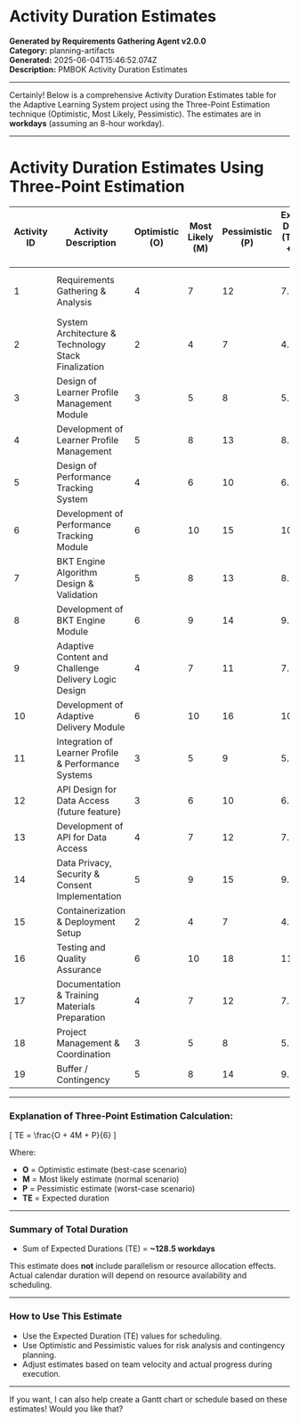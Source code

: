 # Activity Duration Estimates

**Generated by Requirements Gathering Agent v2.0.0**  
**Category:** planning-artifacts  
**Generated:** 2025-06-04T15:46:52.074Z  
**Description:** PMBOK Activity Duration Estimates

---

Certainly! Below is a comprehensive Activity Duration Estimates table for the Adaptive Learning System project using the Three-Point Estimation technique (Optimistic, Most Likely, Pessimistic). The estimates are in **workdays** (assuming an 8-hour workday).

---

# Activity Duration Estimates Using Three-Point Estimation

| Activity ID | Activity Description                              | Optimistic (O) | Most Likely (M) | Pessimistic (P) | Expected Duration (TE) = (O + 4M + P) / 6 | Notes                                                                                   |
|-------------|-------------------------------------------------|----------------|-----------------|-----------------|-------------------------------------------|-----------------------------------------------------------------------------------------|
| 1           | Requirements Gathering & Analysis                | 4              | 7               | 12              | 7.83                                      | Includes stakeholder interviews, user stories, and feature definitions                  |
| 2           | System Architecture & Technology Stack Finalization | 2              | 4               | 7               | 4.17                                      | Decision on backend language, database schema, containerization approach                |
| 3           | Design of Learner Profile Management Module      | 3              | 5               | 8               | 5.17                                      | Data model design, UI/UX considerations                                                |
| 4           | Development of Learner Profile Management         | 5              | 8               | 13              | 8.83                                      | Backend + API + basic UI                                                                |
| 5           | Design of Performance Tracking System             | 4              | 6               | 10              | 6.67                                      | Data schema, event logging design                                                      |
| 6           | Development of Performance Tracking Module        | 6              | 10              | 15              | 10.83                                     | Implementation of tracking, scoring, logging                                           |
| 7           | BKT Engine Algorithm Design & Validation           | 5              | 8               | 13              | 8.83                                      | Bayesian model design, parameter tuning                                                |
| 8           | Development of BKT Engine Module                   | 6              | 9               | 14              | 9.83                                      | Coding BKT, unit testing                                                                |
| 9           | Adaptive Content and Challenge Delivery Logic Design | 4              | 7               | 11              | 7.17                                      | Logic rules for content selection, challenge difficulty adjustment                      |
| 10          | Development of Adaptive Delivery Module            | 6              | 10              | 16              | 10.67                                     | Backend logic + integration with BKT                                                   |
| 11          | Integration of Learner Profile & Performance Systems | 3              | 5               | 9               | 5.67                                      | Ensuring data flows smoothly between modules                                           |
| 12          | API Design for Data Access (future feature)        | 3              | 6               | 10              | 6.17                                      | Secure API for learner progress data                                                  |
| 13          | Development of API for Data Access                  | 4              | 7               | 12              | 7.67                                      | RESTful API with security/authentication                                              |
| 14          | Data Privacy, Security & Consent Implementation     | 5              | 9               | 15              | 9.83                                      | GDPR compliance, encryption, consent UI                                               |
| 15          | Containerization & Deployment Setup                 | 2              | 4               | 7               | 4.17                                      | Docker setup, environment config                                                      |
| 16          | Testing and Quality Assurance                        | 6              | 10              | 18              | 11.33                                     | Unit, integration, system testing + bug fixing                                        |
| 17          | Documentation & Training Materials Preparation       | 4              | 7               | 12              | 7.17                                      | User guides, developer docs, API docs                                                 |
| 18          | Project Management & Coordination                    | 3              | 5               | 8               | 5.17                                      | Meetings, reporting, stakeholder communication                                       |
| 19          | Buffer / Contingency                                  | 5              | 8               | 14              | 9.17                                      | Risk mitigation time allowance                                                        |

---

### Explanation of Three-Point Estimation Calculation:

\[
TE = \frac{O + 4M + P}{6}
\]

Where:  
- **O** = Optimistic estimate (best-case scenario)  
- **M** = Most likely estimate (normal scenario)  
- **P** = Pessimistic estimate (worst-case scenario)  
- **TE** = Expected duration

---

### Summary of Total Duration

- Sum of Expected Durations (TE) = **~128.5 workdays**

This estimate does **not** include parallelism or resource allocation effects. Actual calendar duration will depend on resource availability and scheduling.

---

### How to Use This Estimate

- Use the Expected Duration (TE) values for scheduling.
- Use Optimistic and Pessimistic values for risk analysis and contingency planning.
- Adjust estimates based on team velocity and actual progress during execution.

---

If you want, I can also help create a Gantt chart or schedule based on these estimates! Would you like that?